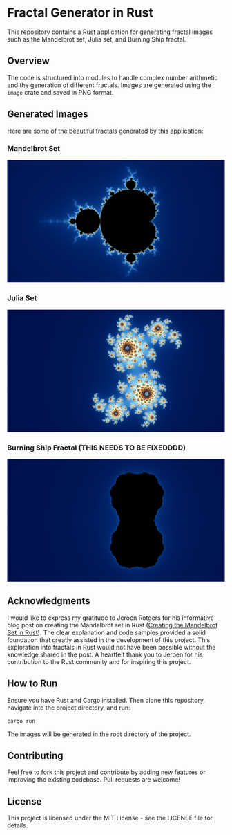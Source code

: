 # Fractal Generator in Rust

This repository contains a Rust application for generating fractal images such as the Mandelbrot set, Julia set, and Burning Ship fractal.

## Overview

The code is structured into modules to handle complex number arithmetic and the generation of different fractals. Images are generated using the `image` crate and saved in PNG format.

## Generated Images

Here are some of the beautiful fractals generated by this application:

### Mandelbrot Set

![Mandelbrot Set](mandelbrot.png)

### Julia Set

![Julia Set](julia.png)

### Burning Ship Fractal (THIS NEEDS TO BE FIXEDDDD)

![Burning Ship Fractal](burning_ship.png)

## Acknowledgments

I would like to express my gratitude to Jeroen Rotgers for his informative blog post on creating the Mandelbrot set in Rust ([Creating the Mandelbrot Set in Rust](https://rotgers.io/posts/mandelbrot-rust/)). The clear explanation and code samples provided a solid foundation that greatly assisted in the development of this project. This exploration into fractals in Rust would not have been possible without the knowledge shared in the post. A heartfelt thank you to Jeroen for his contribution to the Rust community and for inspiring this project.

## How to Run

Ensure you have Rust and Cargo installed. Then clone this repository, navigate into the project directory, and run:

```shell
cargo run
```

The images will be generated in the root directory of the project.

## Contributing

Feel free to fork this project and contribute by adding new features or improving the existing codebase. Pull requests are welcome!

## License

This project is licensed under the MIT License - see the LICENSE file for details.
